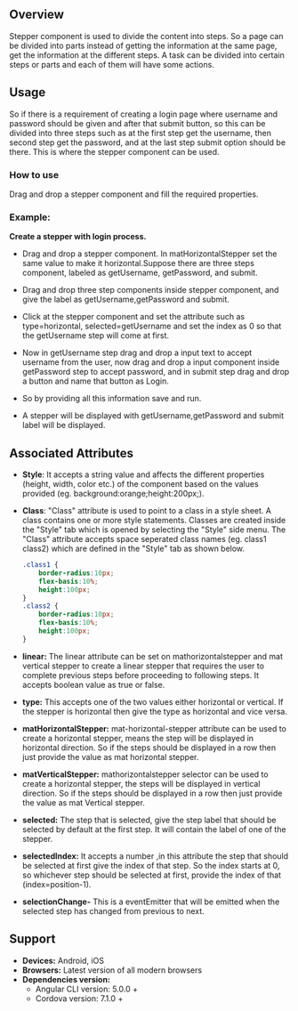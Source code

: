 ## Overview 
Stepper component is used to divide the content into steps. So a page can be divided into parts instead of getting the information at the same page, get the information at the different steps.
A task can be divided into certain steps  or parts and each of them will have some actions.

## Usage
So if there is a requirement of creating a login page where username and password should be given and after that submit button, so this can be divided into three steps such as at the first step get the username, then second step get the password, and at the last step submit option should be there. This is where the stepper component can be used.




### How to use
Drag and drop a stepper component and fill the required properties.

### Example:
**Create a stepper with login process.** 
- Drag and drop a stepper component. In matHorizontalStepper set the same value to make it horizontal.Suppose there are three steps component, labeled as getUsername, getPassword, and submit.
- Drag and drop three step components inside stepper component, and give the label as getUsername,getPassword and submit.

- Click at the stepper component and set the attribute such as type=horizontal, selected=getUsername  and set the index as 0 so that the getUsername step will come at first.
- Now in getUsername step drag and drop a input text to accept username from the user, now drag and drop a input component inside getPassword step to accept password, and in submit step drag and drop a button and name that button as Login.
- So by providing all this information save and run.
- A stepper will be displayed with getUsername,getPassword and submit label will be displayed. 



  

## Associated Attributes 
- **Style**: It accepts a string value and affects the different properties (height, width, color etc.) of the component based on the values provided (eg. background:orange;height:200px;).

- **Class**: "Class" attribute is used to point to a class in a style sheet. A class contains one or more style statements. Classes are created inside the "Style" tab which is opened by selecting the "Style" side menu. The "Class" attribute accepts space seperated class names (eg. class1 class2) which are defined in the "Style" tab as shown below.
    ```css
    .class1 {
        border-radius:10px;
        flex-basis:10%;
        height:100px;
    }
    .class2 {
        border-radius:10px;
        flex-basis:10%;
        height:100px;
    }
    
    ```


- **linear:** The linear attribute can be set on mathorizontalstepper and mat vertical stepper to create a linear stepper that requires the user to complete previous steps before proceeding to following steps. It accepts boolean value as true or false.

- **type:** This accepts one of the two values either horizontal or vertical. If the stepper is horizontal then give the type as horizontal and vice versa. 


- **matHorizontalStepper:** mat-horizontal-stepper attribute can be used to create a horizontal stepper, means the step will be displayed in horizontal direction. So if the steps should be displayed in a row then just provide the value as mat horizontal stepper.                   

- **matVerticalStepper:** mathorizontalstepper selector can be used to create a horizontal stepper, the steps will be displayed in vertical direction. So if the steps should be displayed in a row then just provide the value  as mat Vertical stepper. 

- **selected:** The step that is selected, give the step label that should be selected by default at the first step. It will contain the  label of one of the stepper.

- **selectedIndex:** It accepts a number ,in this attribute the step that should be selected at first give the index of that step. So the index starts at 0, so whichever step should be selected at first, provide the index of that (index=position-1). 

- **selectionChange-** This is a eventEmitter that will be emitted when the selected step has changed from previous to next.




## Support
- **Devices:** Android, iOS
- **Browsers:**  Latest version of all modern browsers
- **Dependencies version:** 
    - Angular CLI version: 5.0.0 + 
    - Cordova version: 7.1.0 + 









